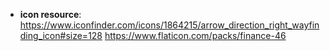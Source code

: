 
 * __icon resource__:
     https://www.iconfinder.com/icons/1864215/arrow_direction_right_wayfinding_icon#size=128
     https://www.flaticon.com/packs/finance-46